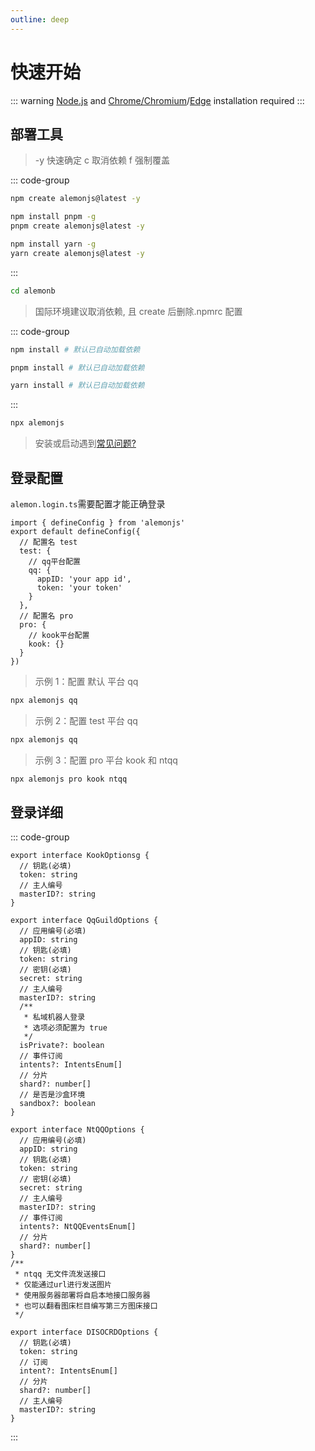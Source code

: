 ```yaml
---
outline: deep
---
```


# 快速开始

::: warning
[Node.js](https://nodejs.org) and [Chrome/Chromium](https://www.google.cn/chrome/)/[Edge](https://www.microsoft.com/zh-cn/edge/download?form=MA13DC) installation required
:::

## 部署工具

> -y 快速确定 c 取消依赖 f 强制覆盖

::: code-group

```sh [npm]
npm create alemonjs@latest -y
```

```sh [pnpm]
npm install pnpm -g
pnpm create alemonjs@latest -y
```

```sh [yarn]
npm install yarn -g
yarn create alemonjs@latest -y
```

:::

```sh
cd alemonb
```

> 国际环境建议取消依赖, 且 create 后删除.npmrc 配置

::: code-group

```sh [npm]
npm install # 默认已自动加载依赖
```

```sh [pnpm]
pnpm install # 默认已自动加载依赖
```

```sh [yarn]
yarn install # 默认已自动加载依赖
```

:::

```sh
npx alemonjs
```

> 安装或启动遇到[常见问题?](/about/problem)

## 登录配置

`alemon.login.ts`需要配置才能正确登录

```typescript:line-numbers=1
import { defineConfig } from 'alemonjs'
export default defineConfig({
  // 配置名 test
  test: {
    // qq平台配置
    qq: {
      appID: 'your app id',
      token: 'your token'
    }
  },
  // 配置名 pro
  pro: {
    // kook平台配置
    kook: {}
  }
})
```

> 示例 1：配置 默认 平台 qq

```sh
npx alemonjs qq
```

> 示例 2：配置 test 平台 qq

```sh
npx alemonjs qq
```

> 示例 3：配置 pro 平台 kook 和 ntqq

```sh
npx alemonjs pro kook ntqq
```

## 登录详细

::: code-group

```ts{3} [KOOK]
export interface KookOptionsg {
  // 钥匙(必填)
  token: string
  // 主人编号
  masterID?: string
}
```

```ts{3,5,7} [QQ]
export interface QqGuildOptions {
  // 应用编号(必填)
  appID: string
  // 钥匙(必填)
  token: string
  // 密钥(必填)
  secret: string
  // 主人编号
  masterID?: string
  /**
   * 私域机器人登录
   * 选项必须配置为 true
   */
  isPrivate?: boolean
  // 事件订阅
  intents?: IntentsEnum[]
  // 分片
  shard?: number[]
  // 是否是沙盒环境
  sandbox?: boolean
}
```

```ts{3,5,7} [NTQQ]
export interface NtQQOptions {
  // 应用编号(必填)
  appID: string
  // 钥匙(必填)
  token: string
  // 密钥(必填)
  secret: string
  // 主人编号
  masterID?: string
  // 事件订阅
  intents?: NtQQEventsEnum[]
  // 分片
  shard?: number[]
}
/**
 * ntqq 无文件流发送接口
 * 仅能通过url进行发送图片
 * 使用服务器部署将自启本地接口服务器
 * 也可以翻看图床栏目编写第三方图床接口
 */
```

```ts{3} [DISCORD]
export interface DISOCRDOptions {
  // 钥匙(必填)
  token: string
  // 订阅
  intent?: IntentsEnum[]
  // 分片
  shard?: number[]
  // 主人编号
  masterID?: string
}
```

:::
